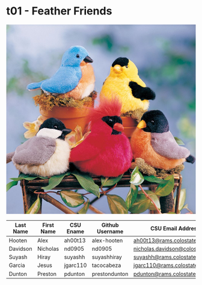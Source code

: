 # t01 - Feather Friends
![5 Birds](/team/images/Birds.png)

Last Name | First Name | CSU Ename | Github Username | CSU Email Address
----------|------------|-----------|-----------------|------------------
Hooten | Alex | ah00t13 | alex-hooten | ah00t13@rams.colostate.edu
Davidson | Nicholas | nd0905 | nd0905 | nicholas.davidson@colostate.edu
Suyash | Hiray | suyashh | suyashhiray | suyashh@rams.colostate.edu
Garcia | Jesus | jgarc110 | tacocabeza | jgarc110@rams.colostate.edu
Dunton | Preston | pdunton | prestondunton | pdunton@rams.colostate.edu

